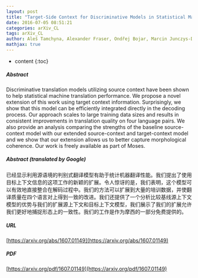 ```yaml
---
layout: post
title: "Target-Side Context for Discriminative Models in Statistical Machine Translation"
date: 2016-07-05 08:51:21
categories: arXiv_CL
tags: arXiv_CL
author: Aleš Tamchyna, Alexander Fraser, Ondřej Bojar, Marcin Junczys-Dowmunt
mathjax: true
---
```


* content
{:toc}

##### Abstract
Discriminative translation models utilizing source context have been shown to help statistical machine translation performance. We propose a novel extension of this work using target context information. Surprisingly, we show that this model can be efficiently integrated directly in the decoding process. Our approach scales to large training data sizes and results in consistent improvements in translation quality on four language pairs. We also provide an analysis comparing the strengths of the baseline source-context model with our extended source-context and target-context model and we show that our extension allows us to better capture morphological coherence. Our work is freely available as part of Moses.

##### Abstract (translated by Google)
已经显示利用源语境的判别式翻译模型有助于统计机器翻译性能。我们提出了使用目标上下文信息的这项工作的新颖的扩展。令人惊讶的是，我们表明，这个模型可以有效地直接整合在解码过程中。我们的方法可以扩展到大量的培训数据，并使翻译质量在四个语言对上得到一致的改进。我们还提供了一个分析比较基线源上下文模型的优势与我们的扩展源上下文和目标上下文模型，我们展示了我们的扩展允许我们更好地捕捉形态上的一致性。我们的工作是作为摩西的一部分免费提供的。

##### URL
[https://arxiv.org/abs/1607.01149](https://arxiv.org/abs/1607.01149)

##### PDF
[https://arxiv.org/pdf/1607.01149](https://arxiv.org/pdf/1607.01149)

